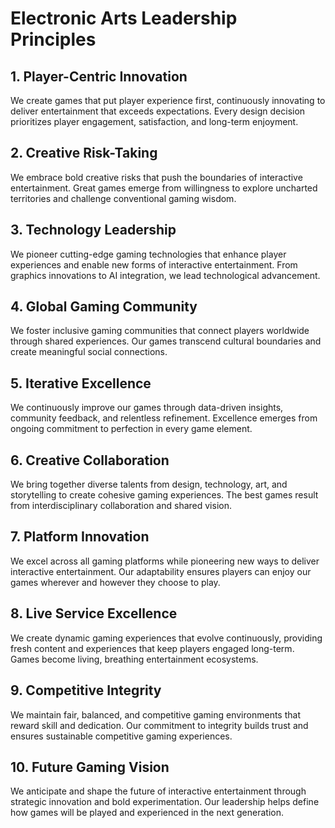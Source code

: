 # Electronic Arts Leadership Principles

## 1. Player-Centric Innovation
We create games that put player experience first, continuously innovating to deliver entertainment that exceeds expectations. Every design decision prioritizes player engagement, satisfaction, and long-term enjoyment.

## 2. Creative Risk-Taking
We embrace bold creative risks that push the boundaries of interactive entertainment. Great games emerge from willingness to explore uncharted territories and challenge conventional gaming wisdom.

## 3. Technology Leadership
We pioneer cutting-edge gaming technologies that enhance player experiences and enable new forms of interactive entertainment. From graphics innovations to AI integration, we lead technological advancement.

## 4. Global Gaming Community
We foster inclusive gaming communities that connect players worldwide through shared experiences. Our games transcend cultural boundaries and create meaningful social connections.

## 5. Iterative Excellence
We continuously improve our games through data-driven insights, community feedback, and relentless refinement. Excellence emerges from ongoing commitment to perfection in every game element.

## 6. Creative Collaboration
We bring together diverse talents from design, technology, art, and storytelling to create cohesive gaming experiences. The best games result from interdisciplinary collaboration and shared vision.

## 7. Platform Innovation
We excel across all gaming platforms while pioneering new ways to deliver interactive entertainment. Our adaptability ensures players can enjoy our games wherever and however they choose to play.

## 8. Live Service Excellence
We create dynamic gaming experiences that evolve continuously, providing fresh content and experiences that keep players engaged long-term. Games become living, breathing entertainment ecosystems.

## 9. Competitive Integrity
We maintain fair, balanced, and competitive gaming environments that reward skill and dedication. Our commitment to integrity builds trust and ensures sustainable competitive gaming experiences.

## 10. Future Gaming Vision
We anticipate and shape the future of interactive entertainment through strategic innovation and bold experimentation. Our leadership helps define how games will be played and experienced in the next generation.